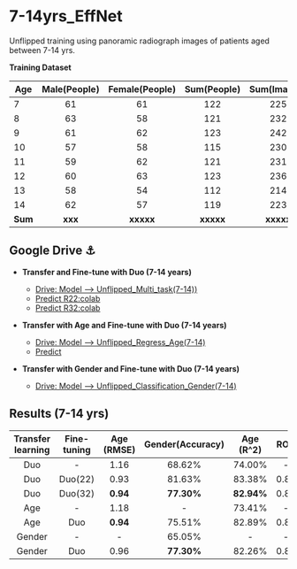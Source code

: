# 7-14yrs_EffNet
Unflipped training using panoramic radiograph images of patients aged between 7-14 yrs.

**Training Dataset**

|  Age  | Male(People)  | Female(People)  | Sum(People)  |  Sum(Images) |
| ------|:-------------:|:---------------:|:------------:|:------------:|
|  7    |      61       |       61        |      122     |      225     |
|  8    |      63       |       58        |      121     |      232     |
|  9    |      61       |       62        |      123     |      242     |
|  10   |      57       |       58        |      115     |      230     |
|  11   |      59       |       62        |      121     |      231     |
|  12   |      60       |       63        |      123     |      236     |
|  13   |      58       |       54        |      112     |      214     |
|  14   |      62       |       57        |      119     |      223     |
|**Sum**|    **xxx**    |    **xxxxx**    |   **xxxxx**  |   **xxxxx**  |

## Google Drive ⚓
* **Transfer and Fine-tune with Duo (7-14 years)**
  * [Drive: Model --> Unflipped_Multi_task(7-14))](https://drive.google.com/drive/u/0/folders/1VtMGbAGY-p9oDw0X5pwFXr79_T6_r7r1)
  * [Predict R22:colab](https://colab.research.google.com/drive/1CC185wjhqY2s9hWtenLgRc2JxbPF97S-?usp=sharing)
  * [Predict R32:colab](https://colab.research.google.com/drive/1iqXKPUtGcq4-26rt2vHpnX5i4z2mW2YK?usp=sharing)

* **Transfer with Age and Fine-tune with Duo (7-14 years)**
  * [Drive: Model --> Unflipped_Regress_Age(7-14)](https://drive.google.com/drive/u/0/folders/1lThC7Ft1dU3_4gGOPXNezZJJOwTLpZV5)
  * [Predict](https://colab.research.google.com/drive/1NgLHqNlUcADdpqaqs_lD0YlYNBnb-4Ti#scrollTo=RncttvaPKd3r)

* **Transfer with Gender and Fine-tune with Duo (7-14 years)**
  * [Drive: Model --> Unflipped_Classification_Gender(7-14)](https://drive.google.com/drive/u/0/folders/1gSnNTp_DwS-gacctGDKAy0MGtKOMxsEk)

## Results (7-14 yrs)
|  Transfer learning  | Fine-tuning  | Age (RMSE)  | Gender(Accuracy)  |  Age (R^2) |  ROC  | Epochs |
| :------------------:|:------------:|:-----------:|:-----------------:|:----------:|:-----:|:------:|
|         Duo         |      -       |     1.16    |      68.62%       |   74.00%   |   -   |  3,500 |
|         Duo         |    Duo(22)   |     0.93    |      81.63%       |   83.38%   |  0.87 |  2,000 |
|         Duo         |    Duo(32)   |   **0.94**  |    **77.30%**     | **82.94%** |  0.86 |  4,500 |
|         Age         |       -      |     1.18    |        -          |   73.41%   |   -   |  3,500 |
|         Age         |      Duo     |   **0.94**  |      75.51%       |   82.89%   |  0.86 |  3,500 |
|       Gender        |       -      |      -      |      65.05%       |     -      |   -   |  2,500 |
|       Gender        |      Duo     |     0.96    |    **77.30%**     |   82.26%   |  0.85 |  4,500 |

